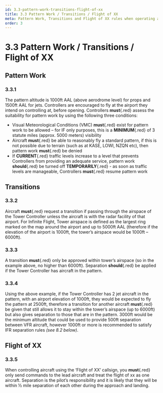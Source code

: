 ```yaml
---
id: 3.3-pattern-work-transitions-flight-of-xx
title: 3.3 Pattern Work / Transitions / Flight of XX
meta: Pattern Work, Transitions and Flight of XX rules when operating a tower facility within Infinite Flight.
order: 3
---
```


# 3.3  Pattern Work / Transitions / Flight of XX

 

## Pattern Work



### 3.3.1    

The pattern altitude is 1000ft AAL (above aerodrome level) for props and 1500ft AAL for jets. Controllers are encouraged to fly at the airport they intend on controlling at, before opening. Controllers **must**{.red} assess the suitability for pattern work by using the following three conditions:

 

- Visual Meteorological Conditions (VMC) **must**{.red} exist for pattern work to be allowed – for IF only purposes, this is a **MINIMUM**{.red} of 3 statute miles (approx. 5000 meters) visibility
- Aircraft **must**{.red} be able to reasonably fly a standard pattern, if this is not possible due to terrain (such as at KASE, LOWI, NZQN etc), then pattern work **must**{.red} be denied
- If **CURRENT**{.red} traffic levels increase to a level that prevents Controllers from providing an adequate service, pattern work **should**{.red} be turned off **TEMPORARILY**{.red} - as soon as traffic levels are manageable, Controllers **must**{.red} resume pattern work



## Transitions



### 3.3.2    

Aircraft **must**{.red} request a transition if passing through the airspace of the Tower Controller unless the aircraft is with the radar facility of that airport. For Infinite Flight, Tower airspace is defined as the largest ring marked on the map around the airport and up to 5000ft AAL (therefore if the elevation of the airport is 1000ft, the tower’s airspace would be 1000ft – 6000ft).



### 3.3.3    

A transition **must**{.red} only be approved within tower’s airspace (so in the example above, no higher than 6000ft). Separation **should**{.red} be applied if the Tower Controller has aircraft in the pattern.



### 3.3.4    

Using the above example, if the Tower Controller has 2 jet aircraft in the pattern, with an airport elevation of 1000ft, they would be expected to fly the pattern at 2500ft, therefore a transition for another aircraft **must**{.red} be given that still allows it to stay within the tower’s airspace (up to 6000ft) but also gives separation to those that are in the pattern. 3000ft would be the minimum altitude that could be used to provide 500ft separation between VFR aircraft, however 1000ft or more is recommended to satisfy IFR separation rules *(see 8.2 below)*.



## Flight of XX



### 3.3.5    

When controlling aircraft using the ‘Flight of XX’ callsign, you **must**{.red} only send commands to the lead aircraft and treat the flight of xx as one aircraft. Separation is the pilot’s responsibility and it is likely that they will be within ½ mile separation of each other during the approach and landing.

 